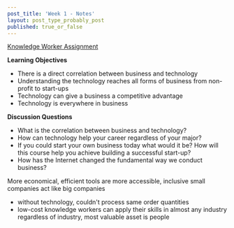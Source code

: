 ```yaml
---
post_title: 'Week 1 - Notes'
layout: post_type_probably_post
published: true_or_false
---
```

[Knowledge Worker Assignment](https://iu.instructure.com/courses/1792645/assignments/9043530?module_item_id=18278766)

**Learning Objectives**

- There is a direct correlation between business and technology
- Understanding the technology reaches all forms of business from non-profit to start-ups
- Technology can give a business a competitive advantage
- Technology is everywhere in business

**Discussion Questions**

- What is the correlation between business and technology?
- How can technology help your career regardless of your major?
- If you could start your own business today what would it be? How will this course help you achieve building a successful start-up?
- How has the Internet changed the fundamental way we conduct business?

More economical, efficient 
tools are more accessible, inclusive
small companies act like big companies
- without technology, couldn't process same order quantities
- low-cost
knowledge workers can apply their skills in almost any industry
regardless of industry, most valuable asset is people 

